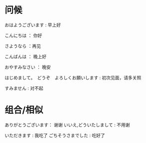 
# 问候

おはようございます : 早上好

こんにちは ： 你好

さようなら ：再见

こんばんは ： 晚上好

おやすみなさい ： 晚安

はじめまして。　どうぞ　よろしくお願いします : 初次见面，请多关照

すみません : 对不起


# 组合/相似

ありがとうございます： 谢谢
いいえ,どういたしまして : 不用谢


いただきます : 我吃了
ごちそうさまでした : 吃好了



